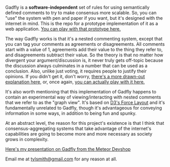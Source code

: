 Gadfly is a **software-independent** set of rules for using semantically defined comments to try to make consensus more scalable.  So, you can "use" the system with pen and paper if you want, but it's designed with the internet in mind.  This is the repo for a prototype implementation of it as a web application.  [You can play with that prototype here.](http://gadfly-test.meteor.com/)

The way Gadfly works is that it's a nested commenting system, except that you can tag your comments as agreements or disagreements.  All comments start with a value of 1, agreements add their value to the thing they refer to, and disagreements subtract their value.  So the theory is that no matter how divergent your argument/discussion is, it never truly gets off-topic because the discussion always culminates in a number that can be used as a conclusion.  Also, unlike just voting, it requires people to justify their opinions.  If you didn't get it, don't worry, [there's a more drawn-out explanation here](https://github.com/omariio/gadfly/wiki/Gadfly-Specification), or, once again, [you can actually play with it here.](http://gadfly-test.meteor.com/)

It's also worth mentioning that this implementation of Gadfly happens to contain an experimental way of viewing/interacting with nested comments that we refer to as the "graph view".  It's based on [D3's Force Layout](https://github.com/mbostock/d3/wiki/Force-Layout) and it's fundamentally unrelated to Gadfly, though it's advantageous for conveying information in some ways, in addition to being fun and spunky.

At an abstract level, the reason for this project's existence is that I think that consensus-aggregating systems that take advantage of the internet's capabilities are going to become more and more necessary as society grows in complexity.

[Here's my presentation on Gadfly from the Meteor Devshop](https://www.youtube.com/watch?v=Gt0KG9wUpec)

Email me at tylsmith@gmail.com for any reason at all.
